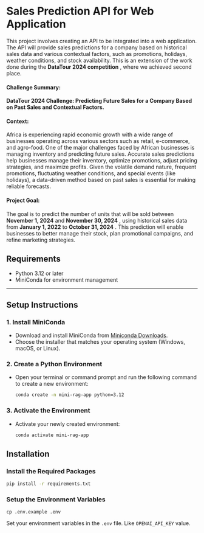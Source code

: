 # Sales Prediction API for Web Application

This project involves creating an API to be integrated into a web application. The API will provide sales predictions for a company based on historical sales data and various contextual factors, such as promotions, holidays, weather conditions, and stock availability. This is an extension of the work done during the  **DataTour 2024 competition** , where we achieved second place.

#### **Challenge Summary:**

**DataTour 2024 Challenge: Predicting Future Sales for a Company Based on Past Sales and Contextual Factors.**

#### **Context:**

Africa is experiencing rapid economic growth with a wide range of businesses operating across various sectors such as retail, e-commerce, and agro-food. One of the major challenges faced by African businesses is managing inventory and predicting future sales. Accurate sales predictions help businesses manage their inventory, optimize promotions, adjust pricing strategies, and maximize profits. Given the volatile demand nature, frequent promotions, fluctuating weather conditions, and special events (like holidays), a data-driven method based on past sales is essential for making reliable forecasts.

#### **Project Goal:**

The goal is to predict the number of units that will be sold between **November 1, 2024** and  **November 30, 2024** , using historical sales data from **January 1, 2022** to  **October 31, 2024** . This prediction will enable businesses to better manage their stock, plan promotional campaigns, and refine marketing strategies.

## **Requirements**

* Python 3.12 or later
* MiniConda for environment management

---

## **Setup Instructions**

### **1. Install MiniConda**

* Download and install MiniConda from [Miniconda Downloads](https://docs.anaconda.com/miniconda/install/).
* Choose the installer that matches your operating system (Windows, macOS, or Linux).

### **2. Create a Python Environment**

* Open your terminal or command prompt and run the following command to create a new environment:

  ```bash
  conda create -n mini-rag-app python=3.12
  ```

### **3. Activate the Environment**

* Activate your newly created environment:

  ```bash
  conda activate mini-rag-app
  ```

## Installation

### Install the Required Packages

```bash
pip install -r requirements.txt
```

### Setup the Environment Variables

```
cp .env.example .env
```

Set your environment variables in the `.env` file. Like `OPENAI_API_KEY` value.
